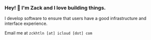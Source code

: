 ### Hey! 👋 I'm Zack and I love building things.

I develop software to ensure that users have a good infrastructure and interface experience.

Email me at `zckhtln [at] icloud [dot] com`
